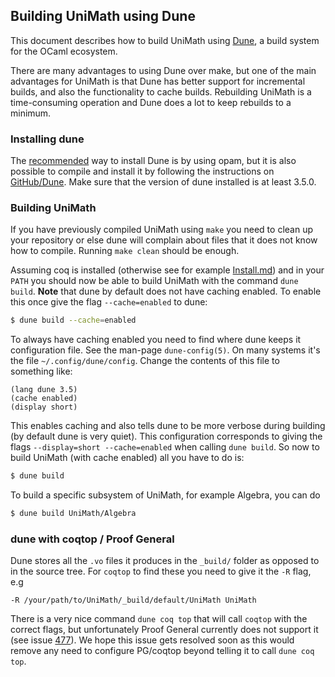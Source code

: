 
## Building UniMath using Dune

This document describes how to build UniMath using [Dune](https://dune.build/),
a build system for the OCaml ecosystem.

There are many advantages to using Dune over make, but one of the main
advantages for UniMath is that Dune has better support for incremental builds,
and also the functionality to cache builds. Rebuilding UniMath is a
time-consuming operation and Dune does a lot to keep rebuilds to a minimum.

### Installing dune

The [recommended](https://dune.build/install) way to install Dune is by using
opam, but it is also possible to compile and install it by following the
instructions on [GitHub/Dune](https://github.com/ocaml/dune). Make sure that the
version of dune installed is at least 3.5.0.

### Building UniMath

If you have previously compiled UniMath using `make` you need to clean up your
repository or else dune will complain about files that it does not know how to
compile. Running `make clean` should be enough.

Assuming coq is installed (otherwise see for example [Install.md](./Install.md))
and in your `PATH` you should now be able to build UniMath with the command
`dune build`. **Note** that dune by default does not have caching enabled. To
enable this once give the flag `--cache=enabled` to dune:

```bash
$ dune build --cache=enabled
```

To always have caching enabled you need to find where dune keeps it
configuration file. See the man-page `dune-config(5)`. On many systems it's the
file `~/.config/dune/config`. Change the contents of this file to something
like:

```
(lang dune 3.5)
(cache enabled)
(display short)
```

This enables caching and also tells dune to be more verbose during building (by
default dune is very quiet). This configuration corresponds to giving the flags
`--display=short --cache=enabled` when calling `dune build`. So now to build
UniMath (with cache enabled) all you have to do is:

```bash
$ dune build
```

To build a specific subsystem of UniMath, for example Algebra, you can do
```bash
$ dune build UniMath/Algebra
```

### dune with coqtop / Proof General
Dune stores all the `.vo` files it produces in the `_build/` folder as opposed
to in the source tree. For `coqtop` to find these you need to give it the `-R`
flag, e.g

```
-R /your/path/to/UniMath/_build/default/UniMath UniMath
```

There is a very nice command `dune coq top` that will call `coqtop` with the
correct flags, but unfortunately Proof General currently does not support it
(see issue [477](https://github.com/ProofGeneral/PG/issues/477)). We hope this
issue gets resolved soon as this would remove any need to configure PG/coqtop
beyond telling it to call `dune coq top`.

